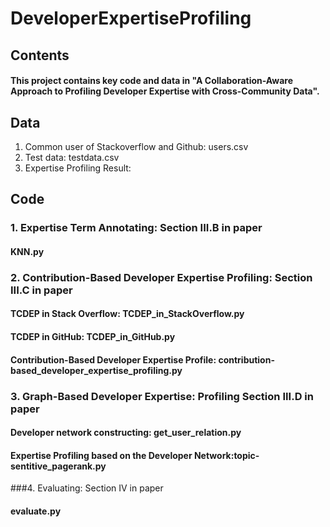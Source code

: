 # DeveloperExpertiseProfiling

## Contents
#### This project contains key code and data in "A Collaboration-Aware Approach to Profiling Developer Expertise with Cross-Community Data".




## Data

1. Common user of Stackoverflow and Github: users.csv
2. Test data: testdata.csv
3. Expertise Profiling Result:




## Code

### 1. Expertise Term Annotating: Section III.B in paper
#### KNN.py

### 2. Contribution-Based Developer Expertise Profiling: Section III.C in paper
#### TCDEP in Stack Overflow: TCDEP_in_StackOverflow.py
#### TCDEP in GitHub: TCDEP_in_GitHub.py
#### Contribution-Based Developer Expertise Profile: contribution-based_developer_expertise_profiling.py

### 3. Graph-Based Developer Expertise: Profiling Section III.D in paper
#### Developer network constructing: get_user_relation.py
#### Expertise Profiling based on the Developer Network:topic-sentitive_pagerank.py 

###4. Evaluating: Section IV in paper
#### evaluate.py



